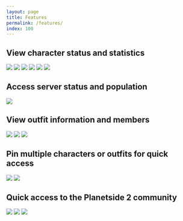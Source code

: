 ```yaml
---
layout: page
title: Features
permalink: /features/
index: 100
---
```


## View character status and statistics

<img class="screenshot" src="{{ site.baseurl }}/assets/img/screenshots/half/profile.jpg">
<img class="screenshot" src="{{ site.baseurl }}/assets/img/screenshots/half/friends.jpg">
<img class="screenshot" src="{{ site.baseurl }}/assets/img/screenshots/half/stats.jpg">
<img class="screenshot" src="{{ site.baseurl }}/assets/img/screenshots/half/killboard.jpg">
<img class="screenshot" src="{{ site.baseurl }}/assets/img/screenshots/half/weapons_killed_by.jpg">
<img class="screenshot" src="{{ site.baseurl }}/assets/img/screenshots/half/weapons_stas.jpg">

## Access server status and population

<img class="screenshot" src="{{ site.baseurl }}/assets/img/screenshots/half/servers.jpg">

## View outfit information and members

<img class="screenshot" src="{{ site.baseurl }}/assets/img/screenshots/half/outfit.jpg">
<img class="screenshot" src="{{ site.baseurl }}/assets/img/screenshots/half/members.jpg">
<img class="screenshot" src="{{ site.baseurl }}/assets/img/screenshots/half/online.jpg">

## Pin multiple characters or outfits for quick access

<img class="screenshot" src="{{ site.baseurl }}/assets/img/screenshots/half/outfits.jpg">
<img class="screenshot" src="{{ site.baseurl }}/assets/img/screenshots/half/profiles.jpg">

## Quick access to the Planetside 2 community 

<img class="screenshot" src="{{ site.baseurl }}/assets/img/screenshots/half/twitter.jpg">
<img class="screenshot" src="{{ site.baseurl }}/assets/img/screenshots/half/reddit_ps2.jpg">
<img class="screenshot" src="{{ site.baseurl }}/assets/img/screenshots/half/reddit_ps2ps4.jpg">
